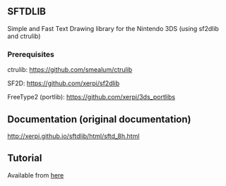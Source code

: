 ## SFTDLIB

Simple and Fast Text Drawing library for the Nintendo 3DS (using sf2dlib and ctrulib)

### Prerequisites

ctrulib: https://github.com/smealum/ctrulib

SF2D: https://github.com/xerpi/sf2dlib

FreeType2 (portlib): https://github.com/xerpi/3ds_portlibs

## Documentation (original documentation)
http://xerpi.github.io/sftdlib/html/sftd_8h.html

## Tutorial
Available from [here](https://github.com/vargaviktor/sftdlib/blob/master/Tutorial.MD)

